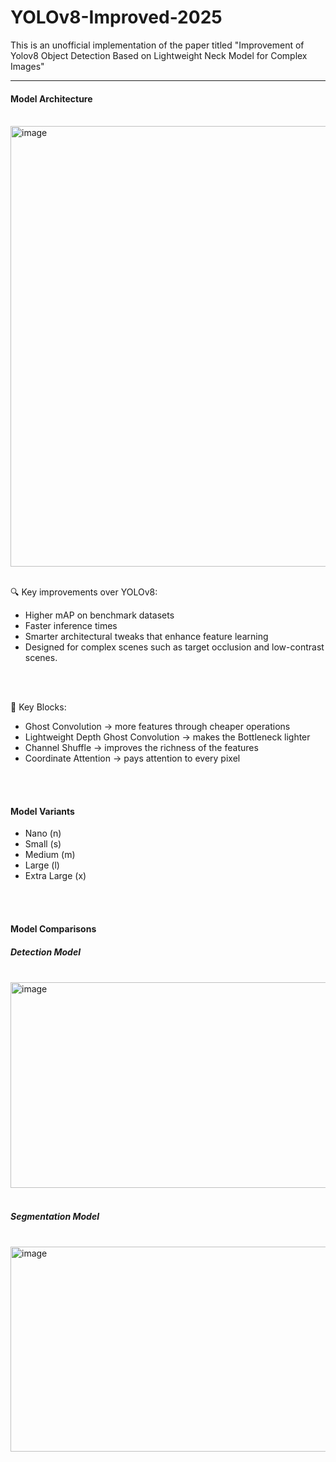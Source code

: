 # YOLOv8-Improved-2025
This is an unofficial implementation of the paper titled "Improvement of Yolov8 Object Detection Based on Lightweight Neck Model for Complex Images"

<hr/>

#### Model Architecture
<br/>
<img width="1301" height="705" alt="image" src="https://github.com/user-attachments/assets/07f499c7-4d68-468e-833b-b821cdb2b571" />

<br/>
<br/>

🔍 Key improvements over YOLOv8:
- Higher mAP on benchmark datasets
- Faster inference times
- Smarter architectural tweaks that enhance feature learning
- Designed for complex scenes such as target occlusion and low-contrast scenes.

<br/>
<br/>

🧱 Key Blocks:
- Ghost Convolution -> more features through cheaper operations
- Lightweight Depth Ghost Convolution -> makes the Bottleneck lighter
- Channel Shuffle -> improves the richness of the features
- Coordinate Attention -> pays attention to every pixel

<br/>
<br/>

#### Model Variants
- Nano (n)
- Small (s)
- Medium (m)
- Large (l)
- Extra Large (x)

<br/>
<br/>

#### Model Comparisons

##### Detection Model
<br/>
<img width="1862" height="329" alt="image" src="https://github.com/user-attachments/assets/d7365951-b9f7-4252-b00b-8c357b7a20c8" />

<br/>
<br/>

##### Segmentation Model
<br/>
<img width="1867" height="328" alt="image" src="https://github.com/user-attachments/assets/d6dd7707-26e1-4f6e-999d-08997a506bc9" />
